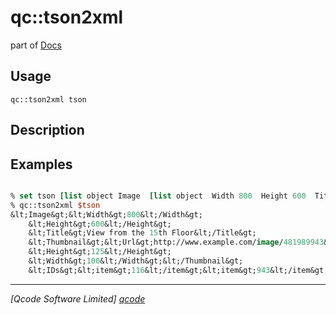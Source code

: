 qc::tson2xml
============

part of [Docs](.)

Usage
-----
`qc::tson2xml tson`

Description
-----------


Examples
--------
```tcl

% set tson [list object Image  [list object  Width 800  Height 600  Title {View from the 15th Floor}  Thumbnail [list object  Url http://www.example.com/image/481989943  Height 125  Width [list string 100]]  IDs [list array 116 943 234 38793]]]
% qc::tson2xml $tson
&lt;Image&gt;&lt;Width&gt;800&lt;/Width&gt;
    &lt;Height&gt;600&lt;/Height&gt;
    &lt;Title&gt;View from the 15th Floor&lt;/Title&gt;
    &lt;Thumbnail&gt;&lt;Url&gt;http://www.example.com/image/481989943&lt;/Url&gt;
    &lt;Height&gt;125&lt;/Height&gt;
    &lt;Width&gt;100&lt;/Width&gt;&lt;/Thumbnail&gt;
    &lt;IDs&gt;&lt;item&gt;116&lt;/item&gt;&lt;item&gt;943&lt;/item&gt;&lt;item&gt;234&lt;/item&gt;&lt;item&gt;38793&lt;/item&gt;&lt;/IDs&gt;&lt;/Image&gt;

```

----------------------------------
*[Qcode Software Limited] [qcode]*

[qcode]: http://www.qcode.co.uk "Qcode Software"